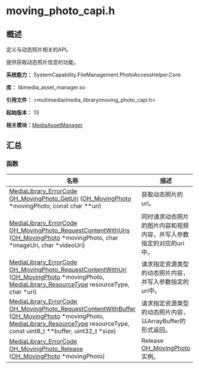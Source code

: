 # moving_photo_capi.h


## 概述

定义与动态照片相关的API。

提供获取动态照片信息的功能。

**系统能力：** SystemCapability.FileManagement.PhotoAccessHelper.Core

**库：** libmedia_asset_manager.so

**引用文件：** &lt;multimedia/media_library/moving_photo_capi.h&gt;

**起始版本：** 13

**相关模块：**[MediaAssetManager](_media_asset_manager.md)


## 汇总


### 函数

| 名称 | 描述 | 
| -------- | -------- |
| [MediaLibrary_ErrorCode](_media_asset_manager.md#medialibrary_errorcode) [OH_MovingPhoto_GetUri](_media_asset_manager.md#oh_movingphoto_geturi) ([OH_MovingPhoto](_media_asset_manager.md#oh_movingphoto) \*movingPhoto, const char \*\*uri) | 获取动态照片的uri。  | 
| [MediaLibrary_ErrorCode](_media_asset_manager.md#medialibrary_errorcode) [OH_MovingPhoto_RequestContentWithUris](_media_asset_manager.md#oh_movingphoto_requestcontentwithuris) ([OH_MovingPhoto](_media_asset_manager.md#oh_movingphoto) \*movingPhoto, char \*imageUri, char \*videoUri) | 同时请求动态照片的图片内容和视频内容，并写入参数指定的对应的uri中。  | 
| [MediaLibrary_ErrorCode](_media_asset_manager.md#medialibrary_errorcode) [OH_MovingPhoto_RequestContentWithUri](_media_asset_manager.md#oh_movingphoto_requestcontentwithuri) ([OH_MovingPhoto](_media_asset_manager.md#oh_movingphoto) \*movingPhoto, [MediaLibrary_ResourceType](_media_asset_manager.md#medialibrary_resourcetype) resourceType, char \*uri) | 请求指定资源类型的动态照片内容，并写入参数指定的uri中。  | 
| [MediaLibrary_ErrorCode](_media_asset_manager.md#medialibrary_errorcode) [OH_MovingPhoto_RequestContentWithBuffer](_media_asset_manager.md#oh_movingphoto_requestcontentwithbuffer) ([OH_MovingPhoto](_media_asset_manager.md#oh_movingphoto) \*movingPhoto, [MediaLibrary_ResourceType](_media_asset_manager.md#medialibrary_resourcetype) resourceType, const uint8_t \*\*buffer, uint32_t \*size) | 请求指定资源类型的动态照片内容，以ArrayBuffer的形式返回。  | 
| [MediaLibrary_ErrorCode](_media_asset_manager.md#medialibrary_errorcode) [OH_MovingPhoto_Release](_media_asset_manager.md#oh_movingphoto_release) ([OH_MovingPhoto](_media_asset_manager.md#oh_movingphoto) \*movingPhoto) | Release [OH_MovingPhoto](_media_asset_manager.md#oh_movingphoto)实例。  | 
